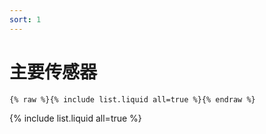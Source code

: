 ```yaml
---
sort: 1
---
```


# 主要传感器

```
{% raw %}{% include list.liquid all=true %}{% endraw %}
```

{% include list.liquid all=true %}
